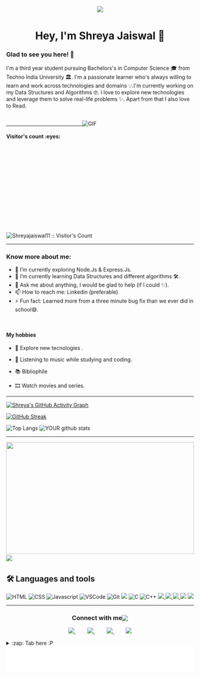 <h1 align="center">
  <a href="https://git.io/typing-svg">
    <img src="https://readme-typing-svg.herokuapp.com/?lines=console.log(%22Hello%2C%20World!%22);System.out.println(%22Hello%2C%20World!%22);print(%22Hello%2C%20World!%22);printf(%22Hello%2C%20World!%22);fmt.Println(%22Hello%2C%20World!%22);println!(%22Hello%2C%20World!%22);cout%20%3C%3C%20%22Hello%2C%20World!%22&center=true&size=27&width=550">
  </a>
</h1>
<!-- <h1 align="center">Hey, I'm Shreya Jaiswal <img src="https://raw.githubusercontent.com/aemmadi/aemmadi/master/wave.gif" width="30px"></h1>  -->
 <h1 align="center">Hey, I'm Shreya Jaiswal 👋</h1>

### Glad to see you here! 🤩 &nbsp;
I'm a third year student pursuing Bachelors's in Computer Science 🎓 from Techno India University 🏛. I'm a passionate learner who's always willing to learn and work across technologies and domains 💡.I'm currently working on my Data Structures and Algorithms 🤓. I love to explore new technologies and leverage them to solve real-life problems ✨. Apart from that I also love to Read. 

<br />

<img align="right" height="300" width="300" alt="GIF" src="https://raw.githubusercontent.com/Swati5140/arsentieva/main/coder.gif?raw=true" />

  **********
  
  <h4 align="left">Visitor's count :eyes:</h4>
  <p align="left"><img src="https://profile-counter.glitch.me/Shreyajaiswal11/count.svg" alt="Shreyajaiswal11 :: Visitor's Count" /></p>
  
  **********
  
### Know more about me:

- 🔭 I’m currently exploring Node.Js & Express.Js.
- 🌱 I’m currently learning   Data Structures and different algorithms 🛠.
- 💬 Ask me about anything, I would be glad to help (if I could ✨).
- 📫 How to reach me: Linkedin (preferable)
- ⚡ Fun fact: Learned more from a three minute bug fix than we ever did in school😅.
<br>
<h4 align="left"> My hobbies </h4>

- <p>📘 Explore new tecnologies .</p>
- <p>🎵 Listening to music while studying and coding.</p>
- <p> 📚 Bibliophile </p>
- <p>🎞  Watch movies and series. </p>
**********
[![Shreya's GitHub Activity Graph](https://activity-graph.herokuapp.com/graph?username=Shreyajaiswal11&theme=xcode)](https://git.io/Shreyajaiswal11)

  


[![GitHub Streak](https://github-readme-streak-stats.herokuapp.com/?user=Shreyajaiswal11&theme=radical)](https://git.io/streak-stats)

![Top Langs](https://github-readme-stats.vercel.app/api/top-langs/?username=Shreyajaiswal11&show_icons=true&theme=radical) ![YOUR github stats](https://github-readme-stats.vercel.app/api?username=Shreyajaiswal11&show_icons=true&theme=radical)
**********


<img src="https://github.com/vikas-ukani/vikas-ukani/blob/master/violine.gif" height=300 width="100%" />

<img src="https://raw.githubusercontent.com/andreasbm/readme/master/assets/lines/dark.png" />

<h2 align="left">🛠️ Languages and tools</h2>

![HTML](https://img.shields.io/badge/html%20-%23E34F26.svg?&style=for-the-badge&logo=html5&logoColor=white)
![CSS](https://img.shields.io/badge/css%20-%231572B6.svg?&style=for-the-badge&logo=css3&logoColor=white)
![Javascript](https://img.shields.io/badge/-Javascript-ffb400?style=for-the-badge&logo=javascript&logoColor=ffff3f)
![VSCode](https://img.shields.io/badge/-vscode-00a8e8?style=for-the-badge&logo=visual-studio-code)
![Git](https://img.shields.io/badge/git%20-%23F05033.svg?&style=for-the-badge&logo=git&logoColor=white)
    <img src="https://img.shields.io/badge/MySQL-00000F?style=for-the-badge&logo=mysql&logoColor=white">
   ![C](https://img.shields.io/badge/C%20-%23E34F26.svg?&style=for-the-badge&logo=C&logoColor=white)
![C++](https://img.shields.io/badge/c++%20-%2300599C.svg?&style=for-the-badge&logo=c%2B%2B&ogoColor=white)
 <a href="https://nodejs.org/en/">
    <img src="https://img.shields.io/badge/NODE.JS-339933?style=for-the-badge&logo=Node.js&logoColor=white">
  </a>
  <a href="https://www.json.org/json-en.html">
    <img src="https://img.shields.io/badge/JSON-000000?style=for-the-badge&logo=JSON&logoColor=white">
  </a>
  <a href="https://www.sublimetext.com/">
    <img src="https://img.shields.io/badge/sublime%20text-FF9800?&style=for-the-badge&logo=sublime-text&logoColor=white">
  </a>
  <a href="https://reactjs.org/">
    <img src="https://img.shields.io/badge/react-61DAFB?&style=for-the-badge&logo=react&logoColor=121212"></a>
     <a href="https://expressjs.com/">
    <img src="https://img.shields.io/badge/express.js-000000?&style=for-the-badge&logo=Express&logoColor=white">
  </a>
**********
<div>
  <h3 align="center">Connect with me<img align="center" src="https://github.com/rajput2107/rajput2107/blob/master/Assets/Handshake.gif" height="33px" /></h3> 
</div>
<p align="center">
    <a href="https://github.com/Shreyajaiswal11">
        <img  src="https://img.shields.io/badge/github-%23100000.svg?&style=for-the-badge&logo=github&logoColor=white&link=mailto:https://github.com/vini-novais">
    </a>
    &nbsp;&nbsp;&nbsp;&nbsp;&nbsp;&nbsp;&nbsp;
    <a href="mailto:shreyajaiswal1102@gmail.com">
        <img src="https://img.shields.io/badge/gmail-D14836?&style=for-the-badge&logo=gmail&logoColor=white&link=mailto:novais.19988@gmail.com">
    </a>
    &nbsp;&nbsp;&nbsp;&nbsp;&nbsp;&nbsp;&nbsp;
    <a href="https://www.linkedin.com/in/shreya-jais">
        <img src="https://img.shields.io/badge/linkedin-%230077B5.svg?&style=for-the-badge&logo=linkedin&logoColor=white&link=mailto:https://www.linkedin.com/in/vinicius-novais-09067b203/">
    </a>
   &nbsp;&nbsp;&nbsp;&nbsp;&nbsp;&nbsp;&nbsp;
    <a href="#">
      <img src="https://img.shields.io/badge/Instagram-E4405F?style=for-the-badge&logo=instagram&logoColor=white&link=mailto:https://www.instagram.com/novaizera/">
    </a>
</p>

 <details>
  <summary>:zap: Tab here :P</summary>
<p align="center"><img src="https://c.tenor.com/nm1fYmkO4XcAAAAC/thank-you-thanks.gif" width="150"></p> <br>
</details>  
<img align='center'  height="70" alt="Thanks" width="100%" src="https://github.com/Kushal997-das/Kushal997-das/blob/master/Profile%20generator/marquee.svg"/>
